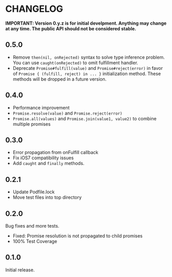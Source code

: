 # CHANGELOG

**IMPORTANT: Version 0.y.z is for initial develpment. Anything may change at any time. The public API should not be considered stable.**

## 0.5.0

- Remove `then(nil, onRejected)` syntax to solve type inference problem. You can use `caught(onRejected)` to omit fulfillment handler.
- Deprecate `Promise#fulfill(value)` and `Promise#reject(error)` in favor of `Promise { (fulfill, reject) in ... }` initialization method. These methods will be dropped in a future version.

## 0.4.0

- Performance improvement
- `Promise.resolve(value)` and `Promise.reject(error)`
- `Promise.all(values)` and `Promise.join(value1, value2)` to combine multiple promises

## 0.3.0

- Error propagation from onFulfill callback
- Fix iOS7 compatibility issues
- Add `caught` and `finally` methods.

## 0.2.1

- Update Podfile.lock
- Move test files into top directory

## 0.2.0

Bug fixes and more tests.

- Fixed: Promise resolution is not propagated to child promises
- 100% Test Coverage

## 0.1.0

Initial release.

